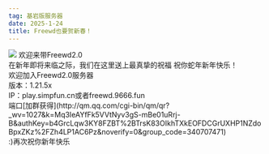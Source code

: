 ```yaml
---
tag: 基岩版服务器
date: 2025-1-24
title: Freewd也要贺新春！
---
```

<img src="http://r.photo.store.qq.com/psc?/V52QaM1t3cdkLX01oy3M3MJt8R1oBIF7/TmEUgtj9EK6.7V8ajmQrEBJNrl5uQuYLDl0DX1FvHzebDrwGmM2qd0mugcLHsaZnh3ENuMx89Smbnv0fdQOA17WFIgk12dfil13HiLOIPqU!/r">
欢迎来带Freewd2.0</br>
在新年即将来临之际，我们在这里送上最真挚的祝福
祝你蛇年新年快乐！</br>
欢迎加入Freewd2.0服务器</br>
版本：1.21.5x</br>
IP：play.simpfun.cn或者freewd.9666.fun</br>
端口[加群获得](http://qm.qq.com/cgi-bin/qm/qr?_wv=1027&k=Mq3IeAYfFk5VVtNyv3gS-mBe01uRrj-B&authKey=b4GrcLqw3KY8FZBT%2BTrsK83OIkhTXkEOFDCGrUXHP1NZdoBpxZKz%2FZh4LP1AC6Pz&noverify=0&group_code=340707471)</br>
:)再次祝你新年快乐

